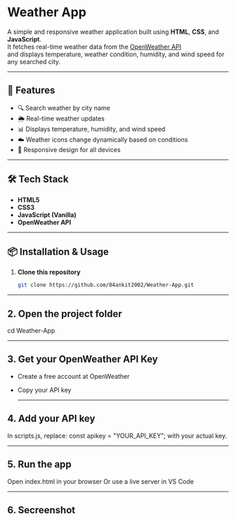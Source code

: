 # Weather App

A simple and responsive weather application built using **HTML**, **CSS**, and **JavaScript**.  
It fetches real-time weather data from the [OpenWeather API](https://openweathermap.org/)  
and displays temperature, weather condition, humidity, and wind speed for any searched city.

---

## 🌟 Features
- 🔍 Search weather by city name
- 🌦 Real-time weather updates
- 📊 Displays temperature, humidity, and wind speed
- ☁️ Weather icons change dynamically based on conditions
- 📱 Responsive design for all devices

---

## 🛠️ Tech Stack
- **HTML5**  
- **CSS3**  
- **JavaScript (Vanilla)**  
- **OpenWeather API**  

---

## 📦 Installation & Usage
1. **Clone this repository**
   ```bash
   git clone https://github.com/04ankit2002/Weather-App.git

---

## 2. Open the project folder
cd Weather-App

---

## 3. Get your OpenWeather API Key
 - Create a free account at OpenWeather
 - Copy your API key

   ---

## 4. Add your API key
In scripts.js, replace:
const apikey = "YOUR_API_KEY";
with your actual key.

---

## 5. Run the app
Open index.html in your browser
Or use a live server in VS Code

---
## 6. Secreenshot

